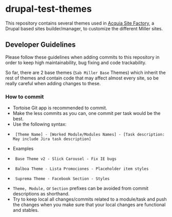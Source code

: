 drupal-test-themes
==================
This repository contains several themes used in [Acquia Site Factory](http://www.acquia.com/products-services/acquia-cloud-site-factory), a Drupal based sites builder/manager, to customize the different Miller sites.

## Developer Guidelines
Please follow these guidelines when adding commits to this repository in order to keep high maintainability, bug fixing and code trackability.

So far, there are 2 base themes (<code>Sab Miller Base</code> Themes) which inherit the rest of  themes and contain code that may affect almost every site, so be really careful when adding changes to these.

### How to commit
- Tortoise Git app is recommended to commit.
- Make the less commits as you can, one commit per task would be the best.
- Use the following syntax:
-  <pre><code> [Theme Name] - [Worked Module/Modules Names] - [Task description: May include Jira task description] </code></pre>
  -  Examples
  -   <pre><code> Base Theme v2 - Slick Carousel - Fix IE bugs </code></pre>
  -   <pre><code> Balboa Theme - Lista Promociones - Placeholder item styles </code></pre>
  -   <pre><code> Suprema Theme - Facebook Section - Styles </code></pre>
  - <code>Theme, Module,</code> or <code>Section</code> prefixes can be avoided from commit descriptions as shorthand.
- Try to keep local all changes/commits related to a module/task and push the changes when you make sure that your local changes are functional and stables.


